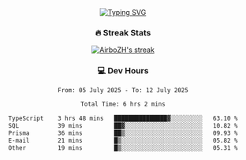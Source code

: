 
<div align="center">
  <a href="https://git.io/typing-svg"><img src="https://readme-typing-svg.demolab.com?font=Fira+Code&size=30&pause=1000&color=33F7F5&center=true&vCenter=true&width=435&lines=Hi+there+%F0%9F%91%8B+I+am+AirboZH+;Welcome+to+my+Github" alt="Typing SVG" /></a>

<h3>🔥 Streak Stats</h3>

<!-- GitHub Readme Streak Stats - https://github.com/DenverCoder1/github-readme-streak-stats -->
<p>
  <a href="https://github.com/DenverCoder1/github-readme-streak-stats">
    <img title="🔥 Get streak stats for your profile at git.io/streak-stats" alt="AirboZH's streak" src="https://streak-stats.demolab.com/?user=AirboZH&theme=monokai-metallian&hide_border=true"/>
  </a>
</p>

<h3>💻 Dev Hours</h3>
<!--START_SECTION:waka-->

```txt
From: 05 July 2025 - To: 12 July 2025

Total Time: 6 hrs 2 mins

TypeScript    3 hrs 48 mins   ███████████████▓░░░░░░░░░   63.10 %
SQL           39 mins         ██▓░░░░░░░░░░░░░░░░░░░░░░   10.82 %
Prisma        36 mins         ██▒░░░░░░░░░░░░░░░░░░░░░░   09.93 %
E-mail        21 mins         █▒░░░░░░░░░░░░░░░░░░░░░░░   05.82 %
Other         19 mins         █▒░░░░░░░░░░░░░░░░░░░░░░░   05.31 %
```

<!--END_SECTION:waka-->
</div>  
